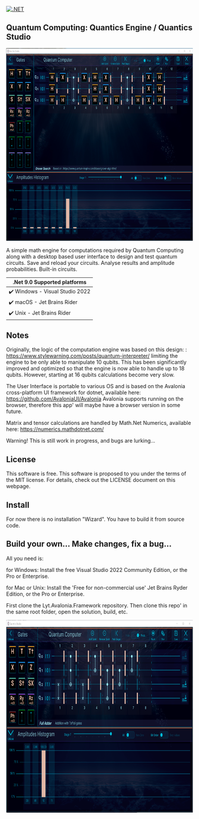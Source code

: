 [![.NET](https://github.com/LaurentInSeattle/Lyt.Quantics/actions/workflows/dotnet.yml/badge.svg)](https://github.com/LaurentInSeattle/Lyt.Quantics/actions/workflows/dotnet.yml)

## Quantum Computing: Quantics Engine / Quantics Studio 

<p align="left"><img src="QuanticsScreenshot.png" height="520"/>

A simple math engine for computations required by Quantum Computing along with a desktop based user interface to design and test quantum circuits. 
Save and reload your circuits. 
Analyse results and amplitude probabilities.
Built-in circuits.


|    .Net 9.0    Supported platforms              |
|-------------------------------------------------|
| :heavy_check_mark: Windows - Visual Studio 2022 |
| :heavy_check_mark: macOS   - Jet Brains Rider   |
| :heavy_check_mark: Unix    - Jet Brains Rider   |

## Notes
Originally, the logic of the computation engine was based on this design: 
: https://www.stylewarning.com/posts/quantum-interpreter/ limiting the engine to be only able to manipulate 10 qubits.
This has been significantly improved and optimized so that the engine is now able to handle up to 18 qubits. 
However, starting at 16 qubits calculations become very slow.

The User Interface is portable to various OS and is based on the Avalonia 
cross-platform UI framework for dotnet, available here: https://github.com/AvaloniaUI/Avalonia
Avalonia supports running on the browser, therefore this app' will maybe have a browser version in some future.

Matrix and tensor calculations are handled by Math.Net Numerics, available here: https://numerics.mathdotnet.com/

Warning! This is still work in progress, and bugs are lurking...

## License 
This software is free. 
This software is proposed to you under the terms of the MIT license. 
For details, check out the LICENSE document on this webpage.

## Install
For now there is no installation "Wizard". You have to build it from source code.

## Build your own... Make changes, fix a bug...
All you need is:

for Windows: 
Install the free Visual Studio 2022 Community Edition, or the Pro or Enterprise. 

for Mac or Unix: 
Install the 'Free for non-commercial use' Jet Brains Ryder Edition, or the Pro or Enterprise. 

First clone the Lyt.Avalonia.Framework repository.
Then clone this repo' in the same root folder, open the solution, build, etc.

<p align="left"><img src="FullAdderScreenshot.png" height="520"/>
